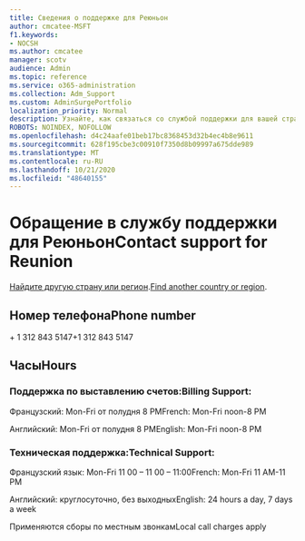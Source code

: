 ```yaml
---
title: Сведения о поддержке для Реюньон
author: cmcatee-MSFT
f1.keywords:
- NOCSH
ms.author: cmcatee
manager: scotv
audience: Admin
ms.topic: reference
ms.service: o365-administration
ms.collection: Adm_Support
ms.custom: AdminSurgePortfolio
localization_priority: Normal
description: Узнайте, как связаться со службой поддержки для вашей страны или региона.
ROBOTS: NOINDEX, NOFOLLOW
ms.openlocfilehash: d4c24aafe01beb17bc8368453d32b4ec4b8e9611
ms.sourcegitcommit: 628f195cbe3c00910f7350d8b09997a675dde989
ms.translationtype: MT
ms.contentlocale: ru-RU
ms.lasthandoff: 10/21/2020
ms.locfileid: "48640155"
---
```

# <a name="contact-support-for-reunion"></a><span data-ttu-id="48cfc-103">Обращение в службу поддержки для Реюньон</span><span class="sxs-lookup"><span data-stu-id="48cfc-103">Contact support for Reunion</span></span>

<span data-ttu-id="48cfc-104">[Найдите другую страну или регион](../contact-support-for-business-products.md).</span><span class="sxs-lookup"><span data-stu-id="48cfc-104">[Find another country or region](../contact-support-for-business-products.md).</span></span>

## <a name="phone-number"></a><span data-ttu-id="48cfc-105">Номер телефона</span><span class="sxs-lookup"><span data-stu-id="48cfc-105">Phone number</span></span>
<span data-ttu-id="48cfc-106">+ 1 312 843 5147</span><span class="sxs-lookup"><span data-stu-id="48cfc-106">+1 312 843 5147</span></span>

## <a name="hours"></a><span data-ttu-id="48cfc-107">Часы</span><span class="sxs-lookup"><span data-stu-id="48cfc-107">Hours</span></span>
### <a name="billing-support"></a><span data-ttu-id="48cfc-108">Поддержка по выставлению счетов:</span><span class="sxs-lookup"><span data-stu-id="48cfc-108">Billing Support:</span></span>

<span data-ttu-id="48cfc-109">Французский: Mon-Fri от полудня 8 PM</span><span class="sxs-lookup"><span data-stu-id="48cfc-109">French: Mon-Fri noon-8 PM</span></span>

<span data-ttu-id="48cfc-110">Английский: Mon-Fri от полудня 8 PM</span><span class="sxs-lookup"><span data-stu-id="48cfc-110">English: Mon-Fri noon-8 PM</span></span>

### <a name="technical-support"></a><span data-ttu-id="48cfc-111">Техническая поддержка:</span><span class="sxs-lookup"><span data-stu-id="48cfc-111">Technical Support:</span></span>

<span data-ttu-id="48cfc-112">Французский язык: Mon-Fri 11 00 – 11 00 – 11:00</span><span class="sxs-lookup"><span data-stu-id="48cfc-112">French: Mon-Fri 11 AM-11 PM</span></span>

<span data-ttu-id="48cfc-113">Английский: круглосуточно, без выходных</span><span class="sxs-lookup"><span data-stu-id="48cfc-113">English: 24 hours a day, 7 days a week</span></span>

<span data-ttu-id="48cfc-114">Применяются сборы по местным звонкам</span><span class="sxs-lookup"><span data-stu-id="48cfc-114">Local call charges apply</span></span>
